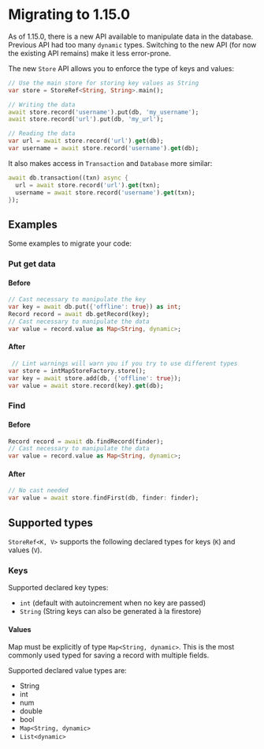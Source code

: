 # Migrating to 1.15.0

As of 1.15.0, there is a new API available to manipulate data in the database. 
Previous API had too many `dynamic` types. Switching to the new API (for now the existing API remains) make it less
error-prone.

The new `Store` API allows you to enforce the type of keys and values:

```dart
// Use the main store for storing key values as String
var store = StoreRef<String, String>.main();

// Writing the data
await store.record('username').put(db, 'my_username');
await store.record('url').put(db, 'my_url');

// Reading the data
var url = await store.record('url').get(db);
var username = await store.record('username').get(db);
```

It also makes access in `Transaction` and `Database` more similar:

```dart
await db.transaction((txn) async {
  url = await store.record('url').get(txn);
  username = await store.record('username').get(txn);
});

```

## Examples

Some examples to migrate your code:

### Put get data

#### Before

```dart
// Cast necessary to manipulate the key
var key = await db.put({'offline': true}) as int;
Record record = await db.getRecord(key);
// Cast necessary to manipulate the data
var value = record.value as Map<String, dynamic>;

```

#### After

```dart
 // Lint warnings will warn you if you try to use different types
var store = intMapStoreFactory.store();
var key = await store.add(db, {'offline': true});
var value = await store.record(key).get(db);

```

### Find


#### Before

```dart
Record record = await db.findRecord(finder);
// Cast necessary to manipulate the data
var value = record.value as Map<String, dynamic>;

```

#### After

```dart
// No cast needed
var value = await store.findFirst(db, finder: finder);

```

## Supported types

`StoreRef<K, V>` supports the following declared types for keys (`K`) and values (`V`).

### Keys

Supported declared key types:
- `int` (default with autoincrement when no key are passed)
- `String` (String keys can also be generated à la firestore)

#### Values

Map must be explicitly of type `Map<String, dynamic>`. This is the most commonly used typed for saving a record with
multiple fields.

Supported declared value types are:
- String
- int
- num
- double
- bool
- `Map<String, dynamic>`
- `List<dynamic>`

